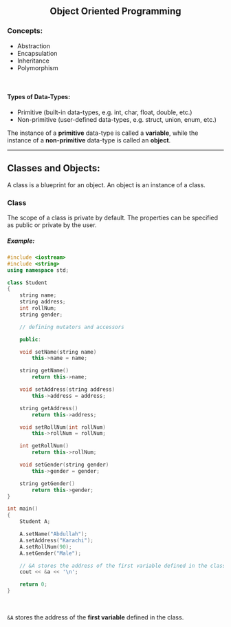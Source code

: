 <h2 style="text-align: center;">Object Oriented Programming</h2>

### Concepts:

- Abstraction
- Encapsulation
- Inheritance
- Polymorphism

<br>

#### Types of Data-Types:

- Primitive (built-in data-types, e.g. int, char, float, double, etc.)
- Non-primitive (user-defined data-types, e.g. struct, union, enum, etc.)

The instance of a <strong>primitive</strong> data-type is called a <strong>variable</strong>, while the instance of a <strong>non-primitive</strong> data-type is called an <strong>object</strong>.
<br>

---

## Classes and Objects:

A class is a blueprint for an object. An object is an instance of a class.
<br>

### Class

The scope of a class is private by default. The properties can be specified as public or private by the user.

<h5> Example: </h5>

```C++
#include <iostream>
#include <string>
using namespace std;

class Student
{
    string name;
    string address;
    int rollNum;
    string gender;

    // defining mutators and accessors 

    public:

    void setName(string name)
        this->name = name;

    string getName()
        return this->name;

    void setAddress(string address)
        this->address = address;

    string getAddress()
        return this->address;

    void setRollNum(int rollNum)
        this->rollNum = rollNum;

    int getRollNum()
        return this->rollNum;

    void setGender(string gender)
        this->gender = gender;

    string getGender()
        return this->gender;
}

int main()
{
    Student A;

    A.setName("Abdullah");
    A.setAddress("Karachi");
    A.setRollNum(90);
    A.setGender("Male");

    // &A stores the address of the first variable defined in the class.
    cout << &a << '\n';

    return 0;
}
```
<br>

`&A` stores the address of the <strong>first variable</strong> defined in the class.



